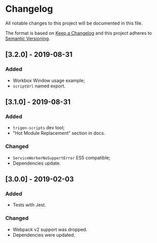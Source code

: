# Changelog

All notable changes to this project will be documented in this file.

The format is based on [Keep a Changelog](http://keepachangelog.com/en/1.0.0/)
and this project adheres to [Semantic Versioning](http://semver.org/spec/v2.0.0.html).

<!--

DO NOT TOUCH. SAVE IT ON TOP.

## [semver] - date
### Added
- ...

### Changed
- ...

### Fixed
- ...

### Removed
- ...

-->

## [3.2.0] - 2019-08-31
### Added
- Workbox Window usage example;
- `scriptUrl` named export.

## [3.1.0] - 2019-08-31
### Added
- `trigen-scripts` dev tool;
- "Hot Module Replacement" section in docs.

### Changed
- `ServiceWorkerNoSupportError` ES5 compatible;
- Dependencies update.


## [3.0.0] - 2019-02-03
### Added
- Tests with Jest.

### Changed
- Webpack v2 support was dropped.
- Dependencies were updated.
